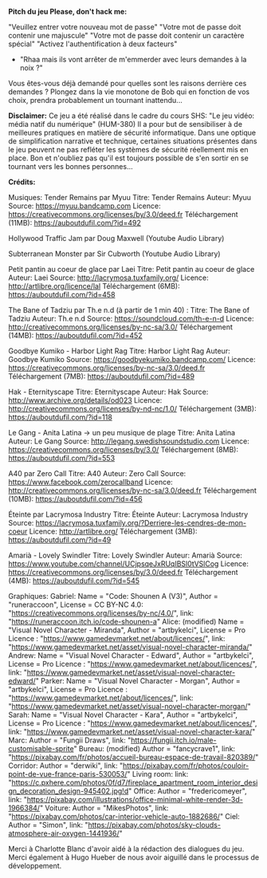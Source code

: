 __Pitch du jeu **Please, don't hack me**:__

"Veuillez entrer votre nouveau mot de passe"
"Votre mot de passe doit contenir une majuscule"
"Votre mot de passe doit contenir un caractère spécial"
"Activez l'authentification à deux facteurs"
- "Rhaa mais ils vont arrêter de m'emmerder avec leurs demandes à la noix ?"

Vous êtes-vous déjà demandé pour quelles sont les raisons derrière ces demandes ? Plongez dans la vie monotone de Bob qui en fonction de vos choix, prendra probablement un tournant inattendu...

__**Disclaimer:**__ 
Ce jeu a été réalisé dans le cadre du cours SHS: "Le jeu vidéo: média natif du numérique" (HUM-380)
Il a pour but de sensibiliser à de meilleures pratiques en matière de sécurité informatique.
Dans une optique de simplification narrative et technique, certaines situations présentes dans le jeu peuvent ne pas refléter les systèmes de sécurité réellement mis en place.
Bon et n'oubliez pas qu'il est toujours possible de s'en sortir en se tournant vers les bonnes personnes...

__**Crédits:**__

Musiques:
Tender Remains par Myuu
  Titre:  Tender Remains
  Auteur: Myuu
  Source: https://myuu.bandcamp.com
  Licence: https://creativecommons.org/licenses/by/3.0/deed.fr
  Téléchargement (11MB): https://auboutdufil.com/?id=492

Hollywood Traffic Jam par Doug Maxwell
  (Youtube Audio Library)

Subterranean Monster par Sir Cubworth
  (Youtube Audio Library)

Petit pantin au coeur de glace par Laei 
  Titre:  Petit pantin au coeur de glace
  Auteur: Laei
  Source: http://lacrymosa.tuxfamily.org/
  Licence: http://artlibre.org/licence/lal
  Téléchargement (6MB): https://auboutdufil.com/?id=458

The Bane of Tadziu par Th.e n.d (à partir de 1 min 40) :
  Titre:  The Bane of Tadziu
  Auteur: Th.e n.d
  Source: https://soundcloud.com/th-e-n-d
  Licence: http://creativecommons.org/licenses/by-nc-sa/3.0/
  Téléchargement (14MB): https://auboutdufil.com/?id=452

Goodbye Kumiko - Harbor Light Rag
  Titre:  Harbor Light Rag
  Auteur: Goodbye Kumiko
  Source: https://goodbyekumiko.bandcamp.com/
  Licence: https://creativecommons.org/licenses/by-nc-sa/3.0/deed.fr
  Téléchargement (7MB): https://auboutdufil.com/?id=489

Hak - Eternityscape
  Titre:  Eternityscape
  Auteur: Hak
  Source: http://www.archive.org/details/od023
  Licence: http://creativecommons.org/licenses/by-nd-nc/1.0/
  Téléchargement (3MB): https://auboutdufil.com/?id=118

Le Gang - Anita Latina -> un peu musique de plage
  Titre:  Anita Latina
  Auteur: Le Gang
  Source: http://legang.swedishsoundstudio.com
  Licence: https://creativecommons.org/licenses/by/3.0/
  Téléchargement (8MB): https://auboutdufil.com/?id=553

A40 par Zero Call 
  Titre:  A40
  Auteur: Zero Call
  Source: https://www.facebook.com/zerocallband
  Licence: http://creativecommons.org/licenses/by-nc-sa/3.0/deed.fr
  Téléchargement (10MB): https://auboutdufil.com/?id=456

Éteinte par Lacrymosa Industry
  Titre:  Éteinte
  Auteur: Lacrymosa Industry
  Source: https://lacrymosa.tuxfamily.org/?Derriere-les-cendres-de-mon-coeur
  Licence: http://artlibre.org/
  Téléchargement (3MB): https://auboutdufil.com/?id=49

Amarià - Lovely Swindler
  Titre:   Lovely Swindler
  Auteur: Amarià
  Source: https://www.youtube.com/channel/UCjpsqeJxRUqIBSl0tVSlCog
  Licence: https://creativecommons.org/licenses/by/3.0/deed.fr
  Téléchargement (4MB): https://auboutdufil.com/?id=545
    
Graphiques:
Gabriel: Name = "Code: Shounen A (V3)", Author = "runeraccoon", License = CC BY-NC 4.0: "https://creativecommons.org/licenses/by-nc/4.0/", link: "https://runeraccoon.itch.io/code-shounen-a" 
Alice: (modified) Name = "Visual Novel Character - Miranda", Author = "artbykelci", License = Pro Licence : "https://www.gamedevmarket.net/about/licences/", link: "https://www.gamedevmarket.net/asset/visual-novel-character-miranda/"
Andrew: Name = "Visual Novel Character - Edward", Author = "artbykelci", License = Pro Licence : "https://www.gamedevmarket.net/about/licences/", link: "https://www.gamedevmarket.net/asset/visual-novel-character-edward/"
Parker: Name = "Visual Novel Character - Morgan", Author = "artbykelci", License = Pro Licence : "https://www.gamedevmarket.net/about/licences/", link: "https://www.gamedevmarket.net/asset/visual-novel-character-morgan/"
Sarah: Name = "Visual Novel Character - Kara", Author = "artbykelci", License = Pro Licence : "https://www.gamedevmarket.net/about/licences/", link: "https://www.gamedevmarket.net/asset/visual-novel-character-kara/"
Marc: Author = "Fungii Draws", link: "https://fungii.itch.io/male-customisable-sprite"
Bureau: (modified) Author = "fancycrave1", link: "https://pixabay.com/fr/photos/accueil-bureau-espace-de-travail-820389/"
Corridor: Author = "derwiki", link: "https://pixabay.com/fr/photos/couloir-point-de-vue-france-paris-530053/"
Living room: link: "https://c.pxhere.com/photos/0f/d7/fireplace_apartment_room_interior_design_decoration_design-945402.jpg!d"
Office: Author = "fredericomeyer", link: "https://pixabay.com/illustrations/office-minimal-white-render-3d-1966384/"
Voiture: Author = "MikesPhotos", link: "https://pixabay.com/photos/car-interior-vehicle-auto-1882686/"
Ciel: Author = "Simon", link: "https://pixabay.com/photos/sky-clouds-atmosphere-air-oxygen-1441936/"

Merci à Charlotte Blanc d'avoir aidé à la rédaction des dialogues du jeu.
Merci également à Hugo Hueber de nous avoir aiguillé dans le processus de développement.
